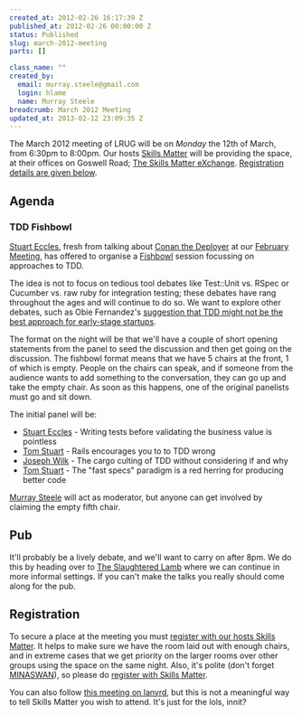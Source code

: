 ```yaml
--- 
created_at: 2012-02-26 16:17:39 Z
published_at: 2012-02-26 00:00:00 Z
status: Published
slug: march-2012-meeting
parts: []

class_name: ""
created_by: 
  email: murray.steele@gmail.com
  login: hlame
  name: Murray Steele
breadcrumb: March 2012 Meeting
updated_at: 2013-02-12 23:09:35 Z
---
```


The March 2012 meeting of LRUG will be on *Monday* the 12th of March, from 6:30pm to 8:00pm.  Our hosts [Skills Matter](http://skillsmatter.com/) will be providing the space, at their offices on Goswell Road; [The Skills Matter eXchange](http://skillsmatter.com/location-details/design-architecture/484/96).  <a href="#mar12registration">Registration details are given below</a>.

Agenda
------

### TDD Fishbowl

[Stuart Eccles](http://madebymany.com/people/stuart-eccles), fresh from talking about [Conan the Deployer](https://github.com/madebymany/conan) at our [February Meeting](/meetings/2012/01/24/february-2012-meeting/), has offered to organise a [Fishbowl](http://en.wikipedia.org/wiki/Fishbowl_(conversation)) session focussing on approaches to TDD.

The idea is not to focus on tedious tool debates like Test::Unit vs. RSpec or Cucumber vs. raw ruby for integration testing; these debates have rang throughout the ages and will continue to do so.  We want to explore other debates, such as Obie Fernandez's [suggestion that TDD might not be the best approach for early-stage startups](http://blog.obiefernandez.com/content/2011/07/the-next-big-leap.html).

The format on the night will be that we'll have a couple of short opening statements from the panel to seed the discussion and then get going on the discussion.  The fishbowl format means that we have 5 chairs at the front, 1 of which is empty.  People on the chairs can speak, and if someone from the audience wants to add something to the conversation, they can go up and take the empty chair.  As soon as this happens, one of the original panelists must go and sit down.

The initial panel will be:

* [Stuart Eccles](http://twitter.com/stueccles) - Writing tests before validating the business value is pointless
* [Tom Stuart](http://twitter.com/tomstuart) - Rails encourages you to to TDD wrong
* [Joseph Wilk](http://twitter.com/josephwilk) - The cargo culting of TDD without considering if and why
* [Tom Stuart](http://twitter.com/mortice) - The "fast specs" paradigm is a red herring for producing better code

[Murray Steele](http://twitter.com/hlame) will act as moderator, but anyone can get involved by claiming the empty fifth chair.

Pub
---

It'll probably be a lively debate, and we'll want to carry on after 8pm.  We do this by heading over to [The Slaughtered Lamb](http://www.theslaughteredlambpub.com/) where we can continue in more informal settings.  If you can't make the talks you really should come along for the pub.

Registration <a name="mar12registration">&nbsp;</a>
---------------------------------------------------

To secure a place at the meeting you must [register with our hosts Skills Matter](http://skillsmatter.com/event-details/home/lrug-march-1331/js-3737).  It helps to make sure we have the room laid out with enough chairs, and in extreme cases that we get priority on the larger rooms over other groups using the space on the same night.  Also, it's polite (don't forget [MINASWAN](http://oreilly.com/ruby/excerpts/ruby-learning-rails/ruby-glossary.html#I_indexterm_d1e32036)), so please do [register with Skills Matter](http://skillsmatter.com/event-details/home/lrug-march-1331/js-3737).

You can also follow [this meeting on lanyrd](http://lanyrd.com/2012/lrug-march/), but this is not a meaningful way to tell Skills Matter you wish to attend.  It's just for the lols, innit?
